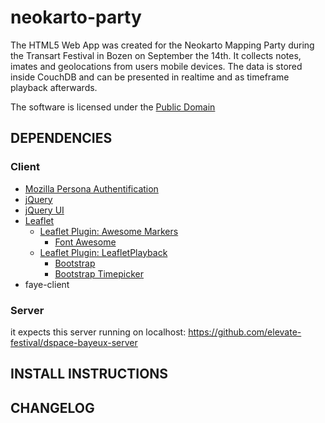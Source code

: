 neokarto-party
==============

The HTML5 Web App was created for the Neokarto Mapping Party during the Transart Festival in Bozen on September the 14th. It collects notes, imates and geolocations from users mobile devices. The data is stored inside CouchDB and can be presented in realtime and as timeframe playback afterwards.

The software is licensed under the [Public Domain](http://unlicense.org/)


## DEPENDENCIES
### Client
- [Mozilla Persona Authentification](https://www.persona.org/)
- [jQuery](http://jquery.com/)
- [jQuery UI](http://jqueryui.com/)
- [Leaflet](http://leafletjs.com/)
	- [Leaflet Plugin: Awesome Markers]()
		- [Font Awesome](http://fortawesome.github.io/Font-Awesome/)
	- [Leaflet Plugin: LeafletPlayback](https://github.com/hallahan/LeafletPlayback)
		- [Bootstrap](http://getbootstrap.com/)
		- [Bootstrap Timepicker](http://jdewit.github.io/bootstrap-timepicker/)
- faye-client

### Server
it expects this server running on localhost:
https://github.com/elevate-festival/dspace-bayeux-server

## INSTALL INSTRUCTIONS


## CHANGELOG



<!--
# Presentation
- Heatmap
- Timeslider
- Headquarter


# todo
- copyright issues avatars
- documentation
- add PubSub

# questions
- whats bigbrother js?
- do we use leaflet draw library?
- license?
-->

